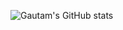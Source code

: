 <!---
### Hi there 👋
-->

<!--
**Gautam-J/Gautam-J** is a ✨ _special_ ✨ repository because its `README.md` (this file) appears on your GitHub profile.

Here are some ideas to get you started:

- 🔭 I’m currently working on ...
- 🌱 I’m currently learning ...
- 👯 I’m looking to collaborate on ...
- 🤔 I’m looking for help with ...
- 💬 Ask me about ...
- 📫 How to reach me: ...
- 😄 Pronouns: ...
- ⚡ Fun fact: ...
-->
![Gautam's GitHub stats](https://github-readme-stats.vercel.app/api?username=Gautam-J&count_private=true&show_icons=true&theme=gruvbox&include_all_commits=true)
